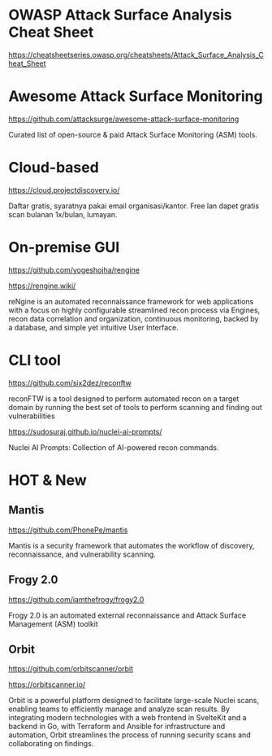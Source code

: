 # OWASP Attack Surface Analysis Cheat Sheet

https://cheatsheetseries.owasp.org/cheatsheets/Attack_Surface_Analysis_Cheat_Sheet

# Awesome Attack Surface Monitoring
https://github.com/attacksurge/awesome-attack-surface-monitoring

Curated list of open-source & paid Attack Surface Monitoring (ASM) tools.

# Cloud-based
https://cloud.projectdiscovery.io/

Daftar gratis, syaratnya pakai email organisasi/kantor. Free lan dapet gratis scan bulanan 1x/bulan, lumayan.

# On-premise GUI
https://github.com/yogeshojha/rengine

https://rengine.wiki/

reNgine is an automated reconnaissance framework for web applications with a focus on highly configurable streamlined recon process via Engines, recon data correlation and organization, continuous monitoring, backed by a database, and simple yet intuitive User Interface.

# CLI tool
https://github.com/six2dez/reconftw

reconFTW is a tool designed to perform automated recon on a target domain by running the best set of tools to perform scanning and finding out vulnerabilities

https://sudosuraj.github.io/nuclei-ai-prompts/

Nuclei AI Prompts: Collection of AI-powered recon commands.

# HOT & New

## Mantis
https://github.com/PhonePe/mantis

Mantis is a security framework that automates the workflow of discovery, reconnaissance, and vulnerability scanning.

## Frogy 2.0
https://github.com/iamthefrogy/frogy2.0

Frogy 2.0 is an automated external reconnaissance and Attack Surface Management (ASM) toolkit

## Orbit
https://github.com/orbitscanner/orbit

https://orbitscanner.io/

Orbit is a powerful platform designed to facilitate large-scale Nuclei scans, enabling teams to efficiently manage and analyze scan results. By integrating modern technologies with a web frontend in SvelteKit and a backend in Go, with Terraform and Ansible for infrastructure and automation, Orbit streamlines the process of running security scans and collaborating on findings.
